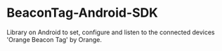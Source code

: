# BeaconTag-Android-SDK
Library on Android to set, configure and listen to the connected devices 'Orange Beacon Tag' by Orange.
